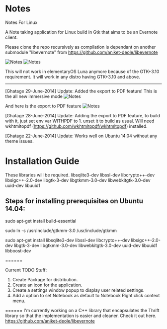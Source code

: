 Notes
=======
Notes For Linux

A Note taking application for Linux build in Gtk that aims to be an Evernote client.

Please clone the repo recursively as compilation is dependant on another submodule "libevernote" from https://github.com/aniket-deole/libevernote

<img src="http://i59.tinypic.com/11gpswo.png" title="Notes" alt="Notes" />
<img src="http://i60.tinypic.com/6y2s6p.png" title="Notes" alt="Notes" />

This will not work in elementaryOS Luna anymore because of the GTK+3.10 requirement. It will work in any distro having GTK+3.10 and above.
<hr/>
[Ghatage 29-June-2014]  Update: Added the export to PDF feature!
This is the all new immersive mode
<img src="http://i60.tinypic.com/2mblvo.jpg" title="Immersive mode" alt="Notes" />

And here is the export to PDF feature
<img src="http://i62.tinypic.com/35kpmj6.jpg" title="Immersive mode" alt="Notes" />


[Ghatage 28-June-2014]  Update: Adding the export to PDF feature, to build with it, just set env var WITHPDF to 1.
                                unset it to build as usual.
                                Will need wkhtmltopdf (https://github.com/wkhtmltopdf/wkhtmltopdf) installed.
                                
[Ghatage 22-June-2014]  Update: Works well on Ubuntu 14.04 without any theme issues.

Installation Guide
==================

These libraries will be required.
libsqlite3-dev libssl-dev libcrypto++-dev libsigc++-2.0-dev libgtk-3-dev libgtkmm-3.0-dev libwebkitgtk-3.0-dev uuid-dev libuuid1

Steps for installing prerequisites on Ubuntu 14.04:
---------------------------------------------------
sudo apt-get install build-essential

sudo ln -s /usr/include/gtkmm-3.0 /usr/include/gtkmm

sudo apt-get install libsqlite3-dev libssl-dev libcrypto++-dev libsigc++-2.0-dev libgtk-3-dev libgtkmm-3.0-dev libwebkitgtk-3.0-dev uuid-dev libuuid1 libboost-dev

======

Current TODO Stuff: <br/>
1. Create Package for distribution. <br/>
2. Create an icon for the application.<br/>
3. Create a settings window popup to display user related settings.<br/>
4. Add a option to set Notebook as default to Notebook Right click context menu.<br/>

======
I'm currently working on a C++ library that encapsulates the Thrift library so that the implementation is easier and cleaner. Check it out here. https://github.com/aniket-deole/libevernote

